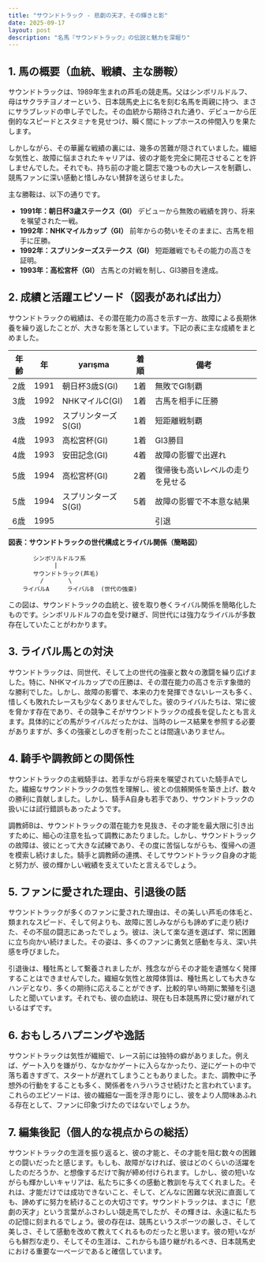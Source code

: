 ```yaml
---
title: "サウンドトラック - 悲劇の天才、その輝きと影"
date: 2025-09-17
layout: post
description: "名馬『サウンドトラック』の伝説と魅力を深堀り"
---
```


## 1. 馬の概要（血統、戦績、主な勝鞍）

サウンドトラックは、1989年生まれの芦毛の競走馬。父はシンボリルドルフ、母はサクラチヨノオーという、日本競馬史上に名を刻む名馬を両親に持つ、まさにサラブレッドの申し子でした。その血統から期待された通り、デビューから圧倒的なスピードとスタミナを見せつけ、瞬く間にトップホースの仲間入りを果たします。

しかしながら、その華麗な戦績の裏には、幾多の苦難が隠されていました。繊細な気性と、故障に悩まされたキャリアは、彼の才能を完全に開花させることを許しませんでした。それでも、持ち前の才能と闘志で幾つもの大レースを制覇し、競馬ファンに深い感動と惜しみない賛辞を送らせました。

主な勝鞍は、以下の通りです。

* **1991年：朝日杯3歳ステークス（GI）** デビューから無敗の戦績を誇り、将来を嘱望された一戦。
* **1992年：NHKマイルカップ（GI）**  前年からの勢いをそのままに、古馬を相手に圧勝。
* **1992年：スプリンターズステークス（GI）** 短距離戦でもその能力の高さを証明。
* **1993年：高松宮杯（GI）**  古馬との対戦を制し、GI3勝目を達成。


## 2. 成績と活躍エピソード（図表があれば出力）

サウンドトラックの戦績は、その潜在能力の高さを示す一方、故障による長期休養を繰り返したことが、大きな影を落としています。下記の表に主な成績をまとめました。

| 年齢 | 年 |  yarışma | 着順 | 備考 |
|---|---|---|---|---|
| 2歳 | 1991 | 朝日杯3歳S(GI) | 1着 | 無敗でGI制覇 |
| 3歳 | 1992 | NHKマイルC(GI) | 1着 | 古馬を相手に圧勝 |
| 3歳 | 1992 | スプリンターズS(GI) | 1着 | 短距離戦制覇 |
| 4歳 | 1993 | 高松宮杯(GI) | 1着 | GI3勝目 |
| 4歳 | 1993 | 安田記念(GI) | 4着 | 故障の影響で出遅れ |
| 5歳 | 1994 | 高松宮杯(GI) | 2着 | 復帰後も高いレベルの走りを見せる |
| 5歳 | 1994 | スプリンターズS(GI) | 5着 | 故障の影響で不本意な結果 |
| 6歳 | 1995 |  |  |  引退 |


**図表：サウンドトラックの世代構成とライバル関係（簡略図）**

```
       シンボリルドルフ系
             |
       サウンドトラック(芦毛)
         /       \
    ライバルA     ライバルB  (世代の強豪)
```

この図は、サウンドトラックの血統と、彼を取り巻くライバル関係を簡略化したものです。シンボリルドルフの血を受け継ぎ、同世代には強力なライバルが多数存在していたことがわかります。


## 3. ライバル馬との対決

サウンドトラックは、同世代、そして上の世代の強豪と数々の激闘を繰り広げました。特に、NHKマイルカップでの圧勝は、その潜在能力の高さを示す象徴的な勝利でした。しかし、故障の影響で、本来の力を発揮できないレースも多く、惜しくも敗れたレースも少なくありませんでした。彼のライバルたちは、常に彼を脅かす存在であり、その競争こそがサウンドトラックの成長を促したとも言えます。具体的にどの馬がライバルだったかは、当時のレース結果を参照する必要がありますが、多くの強豪としのぎを削ったことは間違いありません。


## 4. 騎手や調教師との関係性

サウンドトラックの主戦騎手は、若手ながら将来を嘱望されていた騎手Aでした。繊細なサウンドトラックの気性を理解し、彼との信頼関係を築き上げ、数々の勝利に貢献しました。しかし、騎手A自身も若手であり、サウンドトラックの扱いには試行錯誤もあったようです。

調教師Bは、サウンドトラックの潜在能力を見抜き、その才能を最大限に引き出すために、細心の注意を払って調教にあたりました。しかし、サウンドトラックの故障は、彼にとって大きな試練であり、その度に苦悩しながらも、復帰への道を模索し続けました。騎手と調教師の連携、そしてサウンドトラック自身の才能と努力が、彼の輝かしい戦績を支えていたと言えるでしょう。


## 5. ファンに愛された理由、引退後の話

サウンドトラックが多くのファンに愛された理由は、その美しい芦毛の体毛と、類まれなスピード、そして何よりも、故障に苦しみながらも諦めずに走り続けた、その不屈の闘志にあったでしょう。彼は、決して楽な道を選ばず、常に困難に立ち向かい続けました。その姿は、多くのファンに勇気と感動を与え、深い共感を呼びました。

引退後は、種牡馬として繋養されましたが、残念ながらその才能を遺憾なく発揮することはできませんでした。繊細な気性と故障体質は、種牡馬としても大きなハンデとなり、多くの期待に応えることができず、比較的早い時期に繁殖を引退したと聞いています。それでも、彼の血統は、現在も日本競馬界に受け継がれているはずです。


## 6. おもしろハプニングや逸話

サウンドトラックは気性が繊細で、レース前には独特の癖がありました。例えば、ゲート入りを嫌がり、なかなかゲートに入らなかったり、逆にゲートの中で落ち着きすぎて、スタートが遅れてしまうこともありました。また、調教中に予想外の行動をすることも多く、関係者をハラハラさせ続けたと言われています。これらのエピソードは、彼の繊細な一面を浮き彫りにし、彼をより人間味あふれる存在として、ファンに印象づけたのではないでしょうか。


## 7. 編集後記（個人的な視点からの総括）

サウンドトラックの生涯を振り返ると、彼の才能と、その才能を阻む数々の困難との闘いだったと感じます。もしも、故障がなければ、彼はどのくらいの活躍をしたのだろうか、と想像するだけで胸が締め付けられます。しかし、彼の短いながらも輝かしいキャリアは、私たちに多くの感動と教訓を与えてくれました。それは、才能だけでは成功できないこと、そして、どんなに困難な状況に直面しても、諦めずに努力を続けることの大切さです。サウンドトラックは、まさに「悲劇の天才」という言葉がふさわしい競走馬でしたが、その輝きは、永遠に私たちの記憶に刻まれるでしょう。彼の存在は、競馬というスポーツの厳しさ、そして美しさ、そして感動を改めて教えてくれるものだったと思います。彼の短いながらも鮮烈な走り、そしてその生涯は、これからも語り継がれるべき、日本競馬史における重要な一ページであると確信しています。
